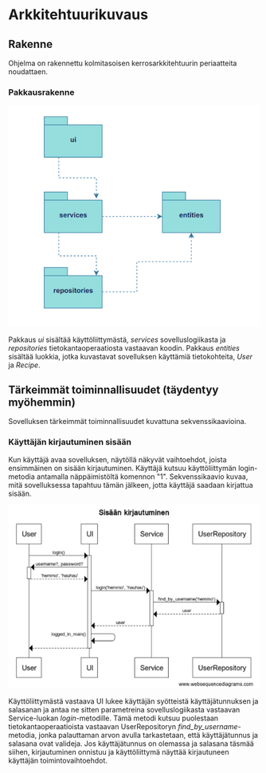 # Arkkitehtuurikuvaus

## Rakenne

Ohjelma on rakennettu kolmitasoisen kerrosarkkitehtuurin periaatteita noudattaen.

### Pakkausrakenne

![](./kuvat/pakkausrakenne.png)

Pakkaus *ui* sisältää käyttöliittymästä, *services* sovelluslogiikasta ja *repositories* tietokantaoperaatiosta vastaavan koodin.
Pakkaus *entities* sisältää luokkia, jotka kuvastavat sovelluksen käyttämiä tietokohteita, *User* ja *Recipe*.

## Tärkeimmät toiminnallisuudet (täydentyy myöhemmin)

Sovelluksen tärkeimmät toiminnallisuudet kuvattuna sekvenssikaavioina.

### Käyttäjän kirjautuminen sisään

Kun käyttäjä avaa sovelluksen, näytöllä näkyvät vaihtoehdot, joista ensimmäinen on sisään kirjautuminen.
Käyttäjä kutsuu käyttöliittymän login-metodia antamalla näppäimistöltä komennon "1".
Sekvenssikaavio kuvaa, mitä sovelluksessa tapahtuu tämän jälkeen, jotta käyttäjä saadaan kirjattua sisään.

![](./kuvat/login.png)

Käyttöliittymästä vastaava UI lukee käyttäjän syötteistä käyttäjätunnuksen ja salasanan 
ja antaa ne sitten parametreina sovelluslogiikasta vastaavan Service-luokan *login*-metodille.
Tämä metodi kutsuu puolestaan tietokantaoperaatioista vastaavan UserRepositoryn *find_by_username*-metodia,
jonka palauttaman arvon avulla tarkastetaan, että käyttäjätunnus ja salasana ovat valideja.
Jos käyttäjätunnus on olemassa ja salasana täsmää siihen, kirjautuminen onnistuu ja käyttöliittymä 
näyttää kirjautuneen käyttäjän toimintovaihtoehdot.
